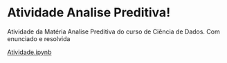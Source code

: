 # Atividade Analise Preditiva!
Atividade da Matéria Analise Preditiva do curso de Ciência de Dados. Com enunciado e resolvida

[Atividade.ipynb](/Atividade.ipynb)
